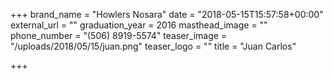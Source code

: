 +++
brand_name = "Howlers Nosara"
date = "2018-05-15T15:57:58+00:00"
external_url = ""
graduation_year = 2016
masthead_image = ""
phone_number = "(506) 8919-5574"
teaser_image = "/uploads/2018/05/15/juan.png"
teaser_logo = ""
title = "Juan Carlos"

+++
